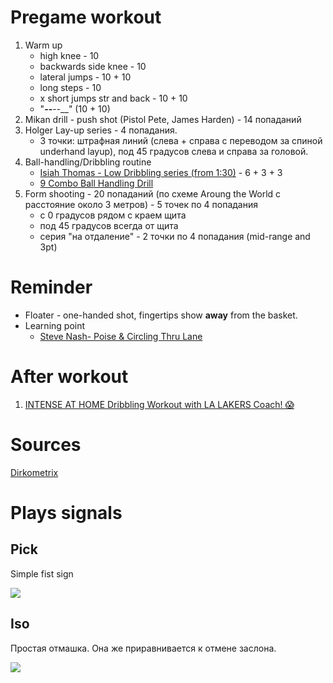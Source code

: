 # Pregame workout

1. Warm up
    - high knee - 10
    - backwards side knee - 10
    - lateral jumps - 10 + 10
    - long steps - 10
    - x short jumps str and back - 10 + 10
    - "__--__--__" (10 + 10)
2. Mikan drill - push shot (Pistol Pete, James Harden) - 14 попаданий
3. Holger Lay-up series - 4 попадания. 
    - 3 точки: штрафная линий (слева + справа c переводом за спиной underhand layup), под 45 градусов слева и справа за головой.
4. Ball-handling/Dribbling routine 
    - [Isiah Thomas - Low Dribbling series (from 1:30)](https://youtu.be/BnvGa0I8bMc?t=90) - 6 + 3 + 3
    - [9 Combo Ball Handling Drill](https://www.youtube.com/watch?v=VRkClP8m9s4)
5. Form shooting - 20 попаданий (по схеме Aroung the World с расстояние около 3 метров) - 5 точек по 4 попадания
    - с 0 градусов рядом с краем щита
    - под 45 градусов всегда от щита
    - серия "на отдаление" - 2 точки по 4 попадания (mid-range and 3pt)
 

# Reminder

- Floater - one-handed shot, fingertips show __away__ from the basket.
- Learning point
    - [Steve Nash- Poise & Circling Thru Lane](https://www.youtube.com/watch?v=WwY__zWQArs) 

# After workout

1. [INTENSE AT HOME Dribbling Workout with LA LAKERS Coach! 😱](https://www.youtube.com/watch?v=NCHxsar6ZNA)

# Sources

[Dirkometrix](https://www.dirkometrix.com/)

# Plays signals

## Pick

Simple fist sign

![](https://www.rookieroad.com/img/basketball/basketball-hand-signal-call-for-a-pick.png)

## Iso

Простая отмашка. Она же приравнивается к отмене заслона.

![](https://www.rookieroad.com/img/basketball/basketball-isolation-play-signal.png)
